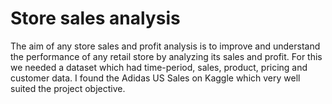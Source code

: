 # Store sales analysis
The aim of any store sales and profit analysis is to improve and understand the performance of any retail store by analyzing its sales and profit. For this we needed a dataset which had time-period, sales, product, pricing and customer data. I found the Adidas US Sales on Kaggle which very well suited the project objective.
